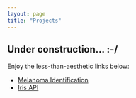 ```yaml
---
layout: page
title: "Projects"
---
```


## Under construction...  :-/

Enjoy the less-than-aesthetic links below:

* [Melanoma Identification](https://snyderjo.github.io/MelnomaIdentification/)  
* [Iris API](https://snyderjo.github.io/iris_api/)

